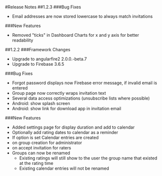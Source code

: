 #Release Notes
##1.2.3
###Bug Fixes
* Email addresses are now stored lowercase to always match invitations

###New Features
* Removed "ticks" in Dashboard Charts for x and y axis for better readability

##1.2.2
###Framework Changes
* Upgrade to angularfire2 2.0.0.-beta.7
* Upgrade to Firebase 3.6.5

###Bug Fixes
* Forgot password displays now Firebase error message, if invalid email is entered
* Group page now correctly wraps invitation text
* Several data access optimizations (unsubscribe lists where possible)
* Android: show splash screen
* Android: show link for download app in invitation email

###New Features
* Added settings page for display duration and add to calendar
* Optionally add rating dates to calendar as a reminder
 * If option is set Calendar entries are created 
  * on group creation for administrator
  * on accept invitation for raters
* Groups can now be renamed
  * Existing ratings will still show to the user the  group name that existed at the rating time
  * Existing calendar entries will not be renamed

